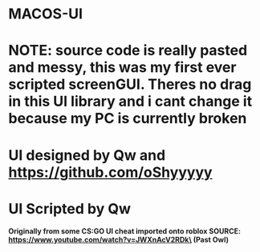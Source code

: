 # MACOS-UI
# NOTE: source code is really pasted and messy, this was my first ever scripted screenGUI. Theres no drag in this UI library and i cant change it because my PC is currently broken 
# UI designed by Qw and https://github.com/oShyyyyy
# UI Scripted by Qw





**Originally from some CS:GO UI cheat imported onto roblox SOURCE: https://www.youtube.com/watch?v=JWXnAcV2RDk\ (Past Owl)**


